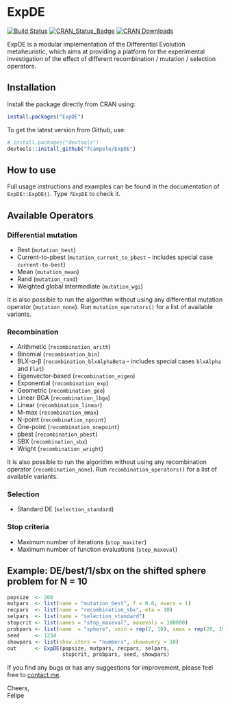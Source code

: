 # ExpDE
[![Build Status](https://travis-ci.org/fcampelo/ExpDE.png?branch=master)](https://travis-ci.org/fcampelo/ExpDE) [![CRAN_Status_Badge](http://www.r-pkg.org/badges/version/ExpDE)](http://cran.r-project.org/package=ExpDE)
[![CRAN Downloads](http://cranlogs.r-pkg.org/badges/ExpDE)](https://cran.rstudio.com/web/packages/ExpDE/index.html)

ExpDE is a modular implementation of the Differential Evolution metaheuristic, which aims at providing a platform for the experimental investigation of the effect of different recombination / mutation / selection operators.

## Installation

Install the package directly from CRAN using:
```R
install.packages("ExpDE")
```

To get the latest version from Github, use:

```R
# install.packages("devtools")
devtools::install_github("fcampelo/ExpDE")
```

## How to use

Full usage instructions and examples can be found in the documentation of `ExpDE::ExpDE()`. Type `?ExpDE` to check it.

## Available Operators

### Differential mutation
- Best (`mutation_best`)
- Current-to-pbest (`mutation_current_to_pbest` - includes special case `current-to-best`)
- Mean (`mutation_mean`)
- Rand (`mutation_rand`)
- Weighted global intermediate (`mutation_wgi`)

It is also possible to run the algorithm without using any differential mutation operator (`mutation_none`). Run `mutation_operators()` for a list of available 
variants.

### Recombination
- Arithmetic (`recombination_arith`)
- Binomial (`recombination_bin`)
- BLX-&alpha;-&beta; (`recombination_blxAlphaBeta` - includes special cases `blxAlpha` and `Flat`)
- Eigenvector-based (`recombination_eigen`)
- Exponential (`recombination_exp`)
- Geometric (`recombination_geo`)
- Linear BGA (`recombination_lbga`)
- Linear (`recombination_linear`)
- M-max (`recombination_mmax`)
- N-point (`recombination_npoint`)
- One-point (`recombination_onepoint`)
- pbest (`recombination_pbest`)
- SBX (`recombination_sbx`)
- Wright (`recombination_wright`)   

It is also possible to run the algorithm without using any recombination operator (`recombination_none`). Run `recombination_operators()` for a list of available 
variants.

### Selection
- Standard DE (`selection_standard`)


### Stop criteria
- Maximum number of iterations (`stop_maxiter`)
- Maximum number of function evaluations (`stop_maxeval`)

## Example: DE/best/1/sbx on the shifted sphere problem for N = 10
```R
popsize  <- 200
mutpars  <- list(name = "mutation_best", f = 0.6, nvecs = 1)
recpars  <- list(name = "recombination_sbx", eta = 10)
selpars  <- list(name = "selection_standard")
stopcrit <- list(names = "stop_maxeval", maxevals = 100000)
probpars <- list(name  = "sphere", xmin = rep(2, 10), xmax = rep(20, 10))
seed     <- 1234
showpars <- list(show.iters = "numbers", showevery = 10)
out      <- ExpDE(popsize, mutpars, recpars, selpars, 
                  stopcrit, probpars, seed, showpars)
```

If you find any bugs or has any suggestions for improvement, please feel free to [contact me](fcampelo@ufmg.br).

Cheers,  
Felipe
